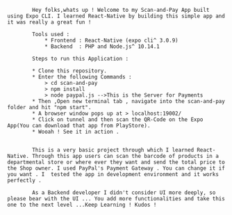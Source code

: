 			Hey folks,whats up ! Welcome to my Scan-and-Pay App built using Expo CLI. I learned React-Native by building this simple app and it was really a great fun ! 

			Tools used :
				* Frontend : React-Native (expo cli^ 3.0.9)
				* Backend  : PHP and Node.js^ 10.14.1 

			Steps to run this Application :

			* Clone this repository.
			* Enter the following Commands :
			    > cd scan-and-pay
			    > npm install
			    > node paypal.js -->This is the Server for Payments
			* Then ,Open new terminal tab , navigate into the scan-and-pay folder and hit "npm start".
			* A browser window pops up at > localhost:19002/
			* Click on tunnel and then scan the QR-Code on the Expo App(You can download that app from PlayStore).
			* Wooah ! See it in action .


		    This is a very basic project through which I learned React-Native. Through this app users can scan the barcode of products in a departmental store or where ever they want and send the total price to the Shop owner. I used PayPal's Payment Gateway . You can change it if you want . I  tested the app in development environment and it works perfectly .    

			As a Backend developer I didn't consider UI more deeply, so please bear with the UI ... You add more functionalities and take this one to the next level ...Keep Learning ! Kudos ! 
